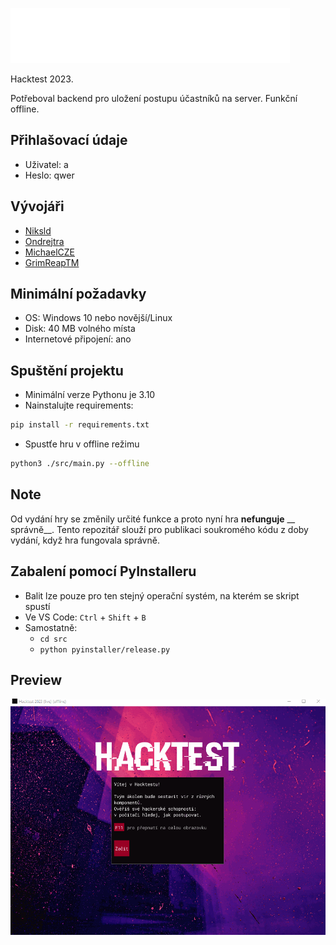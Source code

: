 ![Logo](src/resources/images/hacktest-logo.png)

Hacktest 2023.

Potřeboval backend pro uložení postupu účastníků na server. Funkční offline.

## Přihlašovací údaje
- Uživatel: a
- Heslo: qwer

## Vývojáři

- [Niksld](https://github.com/Niksld)
- [Ondrejtra](https://github.com/Ondrejtra)
- [MichaelCZE](https://github.com/MichaelCZE)
- [GrimReapTM](https://github.com/GrimReapTM)

## Minimální požadavky

- OS: Windows 10 nebo novější/Linux
- Disk: 40 MB volného místa
- Internetové připojení: ano

## Spuštění projektu

- Minimální verze Pythonu je 3.10
- Nainstalujte requirements:

```bash
pip install -r requirements.txt
```

- Spustťe hru v offline režimu

```bash
python3 ./src/main.py --offline
```

## Note
Od vydání hry se změnily určité funkce a proto nyní hra __nefunguje__ __ správně__. Tento repozitář slouží pro publikaci soukromého kódu z doby vydání, když hra fungovala správně.

## Zabalení pomocí PyInstalleru

- Balit lze pouze pro ten stejný operační systém, na kterém se skript spustí
- Ve VS Code: `Ctrl` + `Shift` + `B`
- Samostatně:
  - `cd src`
  - `python pyinstaller/release.py`

## Preview

![htest2023 preview](./src/resources/images/htest23_demo.gif)